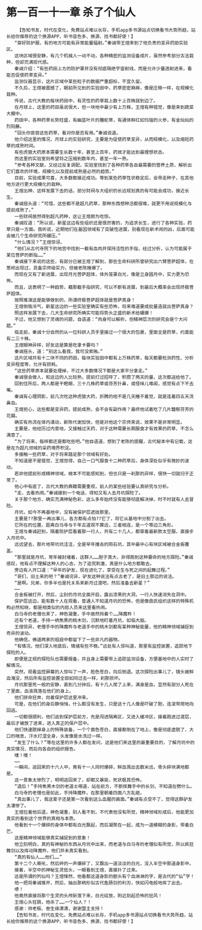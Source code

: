 # 第一百一十一章 杀了个仙人
        【告知书友，时代在变化，免费站点难以长存，手机app多书源站点切换看书大势所趋，站长给你推荐的这个换源APP，听书音色多、换源、找书都好使！】
       “穿好防护服，有的地方可能有异常能量辐射。”秦诚带王煊来到了他负责的变异药田实验区。
       这块区域很安静，有几个机械人一动不动，各种精密的监测设备成片，虽然参考部分古法栽种，但却充满现代感。
       秦诚介绍：“有些药田上方的防护罩并没有彻底隔绝宇宙射线，而是允许少量透射进来，看能否促使药草变异。”
       监测仪器显示，这片区域中某些粒子的数据严重超标，不宜久留。
       不久后，王煊被震撼了，眼前所见到的实验田中，药草密密麻麻，像是庄稼一样，在规模化栽种。
       传说，古代大教的每块药田中，有灵性的药草栽上数十上百株就到边了。
       在月球上，这里的药田虽说很大，但一块地中最少有上万株，王煊有种错觉，像是来到蔬菜大棚中。
       药田中，各种药草长势旺盛，有幽蓝叶片的螣蛇草，有通体鲜红如玛瑙的火参，有金灿灿的烈阳藤。
       “回头你尝尝这些药草，看对你是否有用。”秦诚说道。
       他介绍这里的情况，月球上的实验研究，主要是为促使药草变异，从而规模化，以及缩短药草的成熟时间。
       有些虎狼大药原本需要生长数十年，甚至上百年，药效才能达到最理想状态。
       而这里的实验室则希望将之压缩到数年内，甚至一年一熟。
       “参考各种文献，又经过反复调配，实验室找到了各种药草各自最需要的营养土质，解析出它们喜欢的环境，规模化以及提前成熟是必然的趋势。”
       目前，实验成果可喜，大多数都接近成功。等到某些药草性状稳定后，会带走种子，在其他地方进行更大规模化的栽种。
       王煊出神，这样发展下去的话，部分财阀与大组织的长远规划真的有可能会成功，接近长生。
       秦诚摇头道：“可惜，这些都不是超凡药草，那种东西想种活都很难，就更不用说规模化与提前成熟了。”
       一些财阀居然得到超凡药种，这让王煊颇为吃惊。
       秦诚叹道：“所以说，新星这边有些组织还是很厉害的，为追求长生，进行了各种实验，药草只是一方面。我听说，近期他们在基因领域有了突破性进展，别看现在新术闹的凶，后面可能会被几个生命研究所碾压。”
       “什么情况？”王煊惊讶。
       “他们从古代寺院下的地宫中找到一截有血肉并保持活性的手指，经过分析，认为可能属于某位菩萨的断指……”
       秦诚接下来说的这些，有部分已被王煊了解到，那些生命科研所曾研究出六臂菩萨超体，在葱岭出现过，具备宗师级实力，但被老陈捶爆了。
       而现在又有了新进展，出现月光菩萨超体，体外笼罩白光，像是立身圆月中，实力更为恐怖。
       而且，这表明了一种趋势，藉那截手指研究，可以不断有进展，到最后大概率会出现终极菩萨超体。
       按照推演这是能够做到的，所谓终极菩萨超体就是菩萨真身！
       王煊倒吸冷气，新星这边的一些实验室确实有些恐怖，将来难道要成批量造就出菩萨真身？
       照这样发展下去，几大生命研究所确实可能将势头正盛的新术给碾爆！
       不过，他又想到了灵魂的问题，自语道：“肉身可以解析，但精神层次的研究会是个大问题。”
       临走前，秦诚十分自然的从一位科研人员手里接过一个很大的包裹，里面全是药草，约莫能有二三十株。
       王煊眼神异样，好友这是算是吃拿卡要吗？
       秦诚摇头，道：“别这么看我，我可没索贿。”
       这片区域共有十二块不同的药田，每块实验田中都有上万株药草，每天都要检测药性、分析变异程度等，允许有损耗。
       “这些药草原本就要处理掉，不过大多数情况下都是大家平分拿走。”
       秦诚很会做人，和这边的人比较熟，提前打过招呼了，积攒了两天的量，这次都送给他了。
       回到住所后，两人都是干瞪眼，三十几株药草或芬芳扑鼻，或怪味儿难闻，感觉有点下不去嘴。
       秦诚有心理阴影，前几次吃这种虎狼大药，折腾的他不是几天睡不着觉，就是连着四五天流鼻血。
       王煊担心，这些都是变异药，提前成熟，会不会有副作用？最终他试着吃了几片馥郁芬芳的花瓣。
       确实有热流在体内涌动，新陈代谢加快，但是对他这个宗师来说，效果不是非常明显。
       主要是，他经历过内景地，又接触过天药，对于这种需要长期服食才有效果的药草，不怎么满意了。
       “为了将来，每样都还是都吃些吧。”他自语道，想到了老陈的提醒，古代秘本中有记载，这是在为超凡领域的采药境界积淀。
       多接触一些药草，对于将来踏足那个领域有好处。
       不知道是不是错觉，王煊觉得，自己一口气服食十二种药草后，身体深处似乎有微妙的波动。
       若非他提前形成精神领域，根本不可能感知到，但也只是一刹那的异样，很快一切就归于正常了。
       他心中有底了，古代大教的典籍需要重视，前人的某些经验要认真研究与分析。
       “走，去看热闹。”秦诚接到一个电话，得知又有人去月坑探险了。
       关于那个地方，确实充满神秘色彩，这么多年始终没有能够彻底解决掉，时不时就有人去冒险。
       月坑，如今不再基地中，没有被保护层遮拢那里。
       主要是??那里一再出事儿，各方都有点怕??它了，将它从基地中分割了出去。
       它所在的位置，距离白马寺与千年古道观不算远，三者相连，是一个等边三角形。
       王煊与秦诚赶到，隔着防护层看着那一行人，共有二十几人，都穿着最新款太空服，直接步入月坑中。
       远远望去，那片地带坑坑洼洼，全是早年撞击的陨石坑，其中最中心有块区域被合金板覆盖。
       “那里就是月坑，常年被封堵着，这群人……胆子真大，非得跑到这种要命的地方探险。”秦诚感叹，他有点不理解这种人的心态，为了追究刺激，真是什么地方都敢去。
       旁边有人开口道：“早年的驴友，现在进化了，享受在生与死之间的起舞过程。”
       “哥们，旧土来的吧？”秦诚诧异，驴友这种说法有点古老了，是旧土那边的说法。
       “是啊。兄弟，你多半也是托关系来新月过渡吧，然后准备去新星？”
       ……
       合金板被打开，然后，尘封的月坑全面开启，露出漆黑的大洞，一行人快速消失在洞中。
       保护层这边，能有数十人在观看，普通人不知道月坑的恐怖，但是像鼎武组织这样的特殊机构必然知晓，都是相类似的内部人员来这里看热闹。
       白马寺的老僧也来了，神色凝重，手中居然拎着个……降魔杵！
       还有个老道，手持一柄焦黑的桃木剑，沉默地盯着月坑，如临大敌。
       王煊惊异，老僧手中的降魔杵与老道手中的桃木剑都有某种神秘能量，他的精神领域捕捉到奇异的波动。
       他确信，佛道两家的祖庭中都留下了一些非凡的器物。
       “有情况，他们深入地底后，情绪有些不稳。”远处有人惊叫道，那里有监控装置，追踪地下探险的人。
       即便是正规的探险队也需要报备，并且身上需要带上追踪监测设备，方便基地中的人实时了解情况。
       突然，观看监控屏幕的人惊叫了一声，脸色苍白，向后倒退。这次探险出事儿了，镜头被鲜血淹没，然后所有监控装置全部如同过去一样，刹那损坏。
       月坑那里死一般的安静，直到几分钟后，有十几人爬了上来，满身是血，显然有部分人死在了里面，血液溅落在他们的身上。
       他们拼命狂奔，向着保护层这里冲来。
       可是，在他们的身后静悄悄，什么都没有发生，只是这十几人像是吓破了胆，连滚带爬地向回逃。
       一切都很顺利，他们逃到保护层前方，先是闯进隔离区，又进入缓冲区，接着跑进过渡层，最后才被放了进来，进入真正的保户层中。
       他们快速脱掉身上的特殊装备，一个个面色苍白，直接都倒在了地上，像是彻底虚脱了，大口的喘息，汗水打湿全身，头发像是水洗过一样。
       “发生了什么？”等在这里的许多人都在发问，这是他们来这里的最重要目的，了解月坑中的真实情况，而后向各自的组织报告。
       噗！噗！
       ……
       一瞬间，逃回来的十六人中，竟有十一人同时爆碎，鲜血溅出去数米远，骨头碎块满地都是。
       这一景象太惨烈了，明明逃回来了，却都又暴毙，死状极其恐怖。
       “退后！”手持焦黑木剑的老道士喝道，站在前方，不断挥舞手中的长剑，不知道在劈什么。
       白马寺的老僧也是如此，手持降魔杵，在那里朝着四面八方乱砸。
       “真出事儿了，我这辈子还是第一次看到这么血腥的画面。”秦诚有点受不了，觉得这群驴友太凄惨了。
       王煊拉着他后退，神色凝重，别人看不到，不代表他没有所觉，精神领域形成后，他能更加真实的看到这个世界的真相与本质。
       他看到十一个爆碎的身体中都有白光飘起，而后凝聚在一起，成为一道模糊的身影，带着白芒。
       这是精神领域能够真实捕捉到的景象！
       他立刻明白，真的有神秘的东西从月坑中出来，而老道与白马寺的老僧似有所觉，所以疯狂舞剑以及挥动降魔杵，他们并未真实看到。
       “真的有仙人……他们……”
       第十二个人嘶吼，然后砰的一声爆碎了，又飘出一道淡淡的白光，没入半空中那道身影中。
       接着，半空中的神秘生灵低头，一眼看到王煊，直接扑了过来。
       这是所谓的列仙吗？王煊悚然，他看都这道身影的额头有个血淋淋的字，是古代的“仙”字！
       他一把将秦诚推开，然后，抽出那柄形似古代鱼肠剑的利刃，快如闪电般地挥了出去。
       哧！
       他竟然直接将那个生灵的头颅斩落下来，白光绽放，附近刮起恐怖的狂风！
       王煊心头狂跳，他杀了……一个仙人？！
       感谢：帅老板、叁生缘潇潇，谢谢盟主支持！
       【告知书友，时代在变化，免费站点难以长存，手机app多书源站点切换看书大势所趋，站长给你推荐的这个换源APP，听书音色多、换源、找书都好使！】